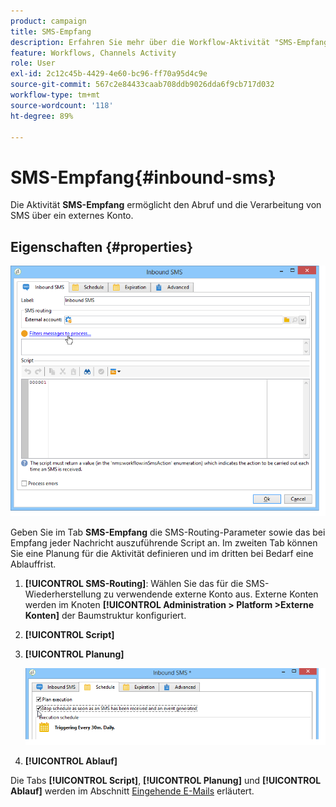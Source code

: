 ```yaml
---
product: campaign
title: SMS-Empfang
description: Erfahren Sie mehr über die Workflow-Aktivität "SMS-Empfang".
feature: Workflows, Channels Activity
role: User
exl-id: 2c12c45b-4429-4e60-bc96-ff70a95d4c9e
source-git-commit: 567c2e84433caab708ddb9026dda6f9cb717d032
workflow-type: tm+mt
source-wordcount: '118'
ht-degree: 89%

---
```


# SMS-Empfang{#inbound-sms}



Die Aktivität **SMS-Empfang** ermöglicht den Abruf und die Verarbeitung von SMS über ein externes Konto.

## Eigenschaften {#properties}

![](assets/sms_rec_edit.png)

Geben Sie im Tab **SMS-Empfang** die SMS-Routing-Parameter sowie das bei Empfang jeder Nachricht auszuführende Script an. Im zweiten Tab können Sie eine Planung für die Aktivität definieren und im dritten bei Bedarf eine Ablauffrist.

1. **[!UICONTROL SMS-Routing]**: Wählen Sie das für die SMS-Wiederherstellung zu verwendende externe Konto aus. Externe Konten werden im Knoten **[!UICONTROL Administration > Platform >Externe Konten]** der Baumstruktur konfiguriert.
1. **[!UICONTROL Script]**
1. **[!UICONTROL Planung]**

   ![](assets/sms_rec_edit_2.png)

1. **[!UICONTROL Ablauf]**

Die Tabs **[!UICONTROL Script]**, **[!UICONTROL Planung]** und **[!UICONTROL Ablauf]** werden im Abschnitt [Eingehende E-Mails](inbound-emails.md) erläutert.
